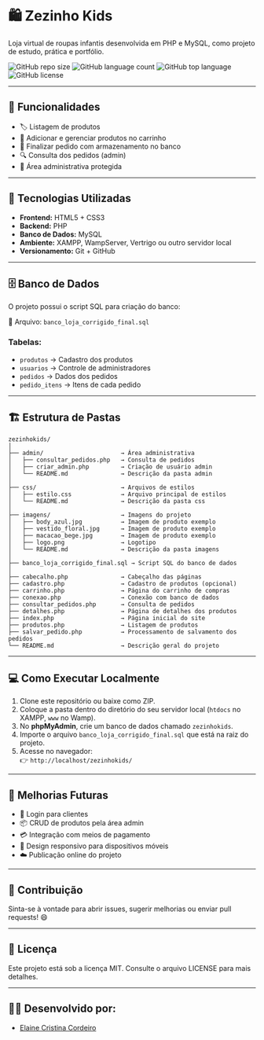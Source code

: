 
# 🛍️ Zezinho Kids

Loja virtual de roupas infantis desenvolvida em PHP e MySQL, como projeto de estudo, prática e portfólio.

![GitHub repo size](https://img.shields.io/github/repo-size/elaineccordeiro1/zezinhokids)
![GitHub language count](https://img.shields.io/github/languages/count/elaineccordeiro1/zezinhokids)
![GitHub top language](https://img.shields.io/github/languages/top/elaineccordeiro1/zezinhokids)
![GitHub license](https://img.shields.io/github/license/elaineccordeiro1/zezinhokids)

---

## 🚀 Funcionalidades
- 🏷️ Listagem de produtos
- 🛒 Adicionar e gerenciar produtos no carrinho
- 🧾 Finalizar pedido com armazenamento no banco
- 🔍 Consulta dos pedidos (admin)
- 🔐 Área administrativa protegida

---

## 🎯 Tecnologias Utilizadas
- **Frontend:** HTML5 + CSS3
- **Backend:** PHP
- **Banco de Dados:** MySQL
- **Ambiente:** XAMPP, WampServer, Vertrigo ou outro servidor local
- **Versionamento:** Git + GitHub

---

## 🗄️ Banco de Dados
O projeto possui o script SQL para criação do banco:

📄 Arquivo: `banco_loja_corrigido_final.sql`

### Tabelas:
- `produtos` → Cadastro dos produtos
- `usuarios` → Controle de administradores
- `pedidos` → Dados dos pedidos
- `pedido_itens` → Itens de cada pedido

---

## 🏗️ Estrutura de Pastas

```
zezinhokids/
│
├── admin/                      → Área administrativa
│   ├── consultar_pedidos.php   → Consulta de pedidos
│   ├── criar_admin.php         → Criação de usuário admin
│   └── README.md               → Descrição da pasta admin
│
├── css/                        → Arquivos de estilos
│   ├── estilo.css              → Arquivo principal de estilos
│   └── README.md               → Descrição da pasta css
│
├── imagens/                    → Imagens do projeto
│   ├── body_azul.jpg           → Imagem de produto exemplo
│   ├── vestido_floral.jpg      → Imagem de produto exemplo
│   ├── macacao_bege.jpg        → Imagem de produto exemplo
│   ├── logo.png                → Logotipo
│   └── README.md               → Descrição da pasta imagens
│
├── banco_loja_corrigido_final.sql → Script SQL do banco de dados
│
├── cabecalho.php               → Cabeçalho das páginas
├── cadastro.php                → Cadastro de produtos (opcional)
├── carrinho.php                → Página do carrinho de compras
├── conexao.php                 → Conexão com banco de dados
├── consultar_pedidos.php       → Consulta de pedidos
├── detalhes.php                → Página de detalhes dos produtos
├── index.php                   → Página inicial do site
├── produtos.php                → Listagem de produtos
├── salvar_pedido.php           → Processamento de salvamento dos pedidos
└── README.md                   → Descrição geral do projeto
```

---

## 💻 Como Executar Localmente

1. Clone este repositório ou baixe como ZIP.
2. Coloque a pasta dentro do diretório do seu servidor local (`htdocs` no XAMPP, `www` no Wamp).
3. No **phpMyAdmin**, crie um banco de dados chamado `zezinhokids`.
4. Importe o arquivo `banco_loja_corrigido_final.sql` que está na raiz do projeto.
5. Acesse no navegador:  
👉 `http://localhost/zezinhokids/`

---

## 🚩 Melhorias Futuras
- 🔑 Login para clientes
- 📦 CRUD de produtos pela área admin
- 💳 Integração com meios de pagamento
- 📱 Design responsivo para dispositivos móveis
- ☁️ Publicação online do projeto

---

## 🤝 Contribuição
Sinta-se à vontade para abrir issues, sugerir melhorias ou enviar pull requests! 😄

---

## 📜 Licença
Este projeto está sob a licença MIT. Consulte o arquivo LICENSE para mais detalhes.

---

## 👩‍💻 Desenvolvido por:
- [Elaine Cristina Cordeiro](https://github.com/elaineccordeiro1)
